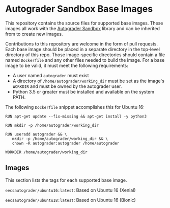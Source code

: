 # Autograder Sandbox Base Images

This repository contains the source files for supported base images. These images all work with the [Autograder Sandbox](../autograder-sandbox) library and can be inherited from to create new images.

Contributions to this repository are welcome in the form of pull requests. Each base image should be placed in a separate directory in the top-level directory of this repo. Those image-specific directories should contain a file named `Dockerfile` and any other files needed to build the image. For a base image to be valid, it must meet the following requirements:
- A user named `autograder` must exist
- A directory of `/home/autograder/working_dir` must be set as the image's `WORKDIR` and must be owned by the autograder user. 
- Python 3.5 or greater must be installed and available on the system PATH.

The following `Dockerfile` snippet accomplishes this for Ubuntu 16:

```
RUN apt-get update --fix-missing && apt-get install -y python3

RUN mkdir -p /home/autograder/working_dir

RUN useradd autograder && \
   mkdir -p /home/autograder/working_dir && \
   chown -R autograder:autograder /home/autograder

WORKDIR /home/autograder/working_dir
```

## Images

This section lists the tags for each supported base image.

`eecsautograder/ubuntu16:latest`: Based on Ubuntu 16 (Xenial)

`eecsautograder/ubuntu18:latest`: Based on Ubuntu 16 (Bionic)
